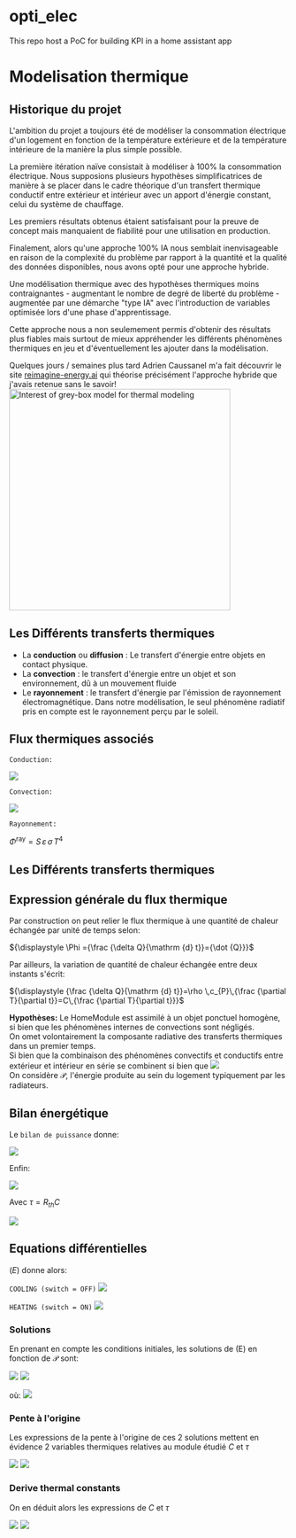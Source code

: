 # opti_elec
This repo host a PoC for building KPI in a home assistant app


# Modelisation thermique

## Historique du projet

L'ambition du projet a toujours été de modéliser la consommation électrique d'un logement en fonction de la température extérieure et de la température intérieure de la manière la plus simple possible.

La première itération naïve consistait à modéliser à 100% la consommation électrique. Nous supposions plusieurs hypothèses simplificatrices de manière à se placer dans le cadre théorique d'un transfert thermique conductif entre extérieur et intérieur avec un apport d'énergie constant, celui du système de chauffage.

Les premiers résultats obtenus étaient satisfaisant pour la preuve de concept mais manquaient de fiabilité pour une utilisation en production.

Finalement, alors qu'une approche 100% IA nous semblait inenvisageable en raison de la complexité du problème par rapport à la quantité et la qualité des données disponibles, nous avons opté pour une approche hybride.

Une modélisation thermique avec des hypothèses thermiques moins contraignantes - augmentant le nombre de degré de liberté du problème - augmentée par une démarche "type IA" avec l'introduction de variables optimisée lors d'une phase d'apprentissage.

Cette approche nous a non seulemement permis d'obtenir des résultats plus fiables mais surtout de mieux appréhender les différents phénomènes thermiques en jeu et d'éventuellement les ajouter dans la modélisation.

Quelques jours / semaines plus tard Adrien Caussanel m'a fait découvrir le site [reimagine-energy.ai](https://www.reimagine-energy.ai/p/data-driven-efficiency-predicting) qui théorise précisément l'approche hybride que j'avais retenue sans le savoir!
<img src="readme/graybox model.png" alt="Interest of grey-box model for thermal modeling" width="400"/>


## Les Différents transferts thermiques

- La **conduction** ou **diffusion** : Le transfert d'énergie entre objets en contact physique.
- La **convection** : le transfert d'énergie entre un objet et son environnement, dû à un mouvement fluide 
- Le **rayonnement** : le transfert d'énergie par l'émission de rayonnement électromagnétique. Dans notre modélisation, le seul phénomène radiatif pris en compte est le rayonnement perçu par le soleil.

## Flux thermiques associés
`Conduction:`

<img src="https://latex.codecogs.com/svg.image?{\displaystyle\Phi&space;_{1\rightarrow&space;2}^{conduction}=\lambda\,S\,{\frac{T_{1}-T_{2}}{e}}={\frac{T_{1}-T_{2}}{R_{th}^{conduction}}}}" />


`Convection:` 

<img src="https://latex.codecogs.com/svg.image?{\displaystyle\Phi&space;_{1\rightarrow&space;2}^{convection}=h\,S\,(T_{1}-T_{2})={\frac{T_{1}-T_{2}}{R_{th}^{convection}}}" />

`Rayonnement:`

${\displaystyle \Phi^{\mathrm {ray}} =S\,\varepsilon \,\sigma \,T^{4}}$ 

## **Les Différents transferts thermiques**

## Expression générale du flux thermique
Par construction on peut relier le flux thermique à une quantité de chaleur échangée par unité de temps selon:

${\displaystyle \Phi ={\frac {\delta Q}{\mathrm {d} t}}={\dot {Q}}}$

Par ailleurs, la variation de quantité de chaleur échangée entre deux instants s'écrit:

${\displaystyle {\frac {\delta Q}{\mathrm {d} t}}=\rho \,c_{P}\,{\frac {\partial T}{\partial t}}=C\,{\frac {\partial T}{\partial t}}}$

**Hypothèses:** Le HomeModule est assimilé à un objet ponctuel homogène, si bien que les phénomènes internes de convections sont négligés.\
On omet volontairement la composante radiative des transferts thermiques dans un premier temps.\
Si bien que la combinaison des phénomènes convectifs et conductifs entre extérieur et intérieur en série se combinent si bien que 
<img src="https://latex.codecogs.com/svg.image?{\displaystyle{\Phi&space;_{1\rightarrow&space;2}^{TT}}={\frac{T_{ext}-T_{int}}{R_{th}}}}" />\
On considère ${\displaystyle {\mathcal {P}}}$, l'énergie produite au sein du logement typiquement par les radiateurs.

## Bilan énergétique
Le `bilan de puissance` donne:

<img src="https://latex.codecogs.com/svg.image?{\displaystyle{\Phi={\Phi&space;_{1\rightarrow&space;2}^{TT}}&plus;{\mathcal{P}}}\Leftrightarrow{C\,{\frac{\partial&space;T}{\partial&space;t}}={\frac{T_{ext}-T_{int}}{R_{\mathrm{th}}}&plus;{\mathcal{P}}}}\Leftrightarrow{{\frac{\partial&space;T}{\partial&space;t}}={\frac{T_{ext}-T_{int}}{R_{\mathrm{th}}C}}&plus;{\frac{\mathcal{P}}{C}}}}" />

Enfin:

<img src="https://latex.codecogs.com/svg.image?{\boxed{\displaystyle{\frac{\partial&space;T_{int}}{\partial&space;t}}(t)&plus;{\frac{1}{\tau}}*T_{int}(t)={\frac{1}{\tau}}*T_{ext}&plus;{\frac{\mathcal{P}}{C}}}}(E)" />

Avec ${\displaystyle {\tau = R_{th}C}}$

<img src="https://latex.codecogs.com/svg.image?{\mathcal{P}}=\left\{\begin{matrix}{\mathcal{P}_{rad}}&{si}&{switch=ON}\\0&{sinon.}\\\end{matrix}\right." />

## Equations différentielles
$(E)$ donne alors:

`COOLING (switch = OFF)`
<img src="https://latex.codecogs.com/svg.image?{\boxed{\displaystyle{\frac{\partial&space;T_{int}}{\partial&space;t}}(t)&plus;{\frac{1}{\tau}}*T_{int}(t)={\frac{1}{\tau}}*T_{ext}}}(1)" />

`HEATING (switch = ON)`
<img src="https://latex.codecogs.com/svg.image?{\boxed{\displaystyle{\frac{\partial&space;T_{int}}{\partial&space;t}}(t)&plus;{\frac{1}{\tau}}*T_{int}(t)={\frac{1}{\tau}}*T_{ext}&plus;{\frac{\mathcal{P}}{C}}}}(2)" />

### Solutions
En prenant en compte les conditions initiales, les solutions de (E) en fonction de $\mathcal{P}$ sont:

<img src="https://latex.codecogs.com/svg.image?(1)\Rightarrow{\boxed{\displaystyle{T_{int}=T_{ext}&plus;[T_{0}-T_{ext}]*e^{\frac{-t}{\tau}}}}}" />

<img src="https://latex.codecogs.com/svg.image?(2)\Rightarrow{\boxed{\displaystyle{T_{int}=T_{lim}&plus;[T_{0}-T_{lim}]*e^{\frac{-t}{\tau}}}}}" /> 

où: <img src="https://latex.codecogs.com/svg.image?T_{lim}=T_{ext}&plus;{\frac{\tau}{C}*{\mathcal{P}}}" />

### Pente à l'origine
Les expressions de la pente à l'origine de ces 2 solutions mettent en évidence 2 variables thermiques relatives au module étudié $C$ et $\tau$

<img src="https://latex.codecogs.com/svg.image?{\boxed{\displaystyle{{\dot{T^{cool}_{int}}}(0)=[T_{0}-T_{ext}]*{\frac{-1}{\tau}}}}}(1')" />

<img src="https://latex.codecogs.com/svg.image?{\boxed{\displaystyle{{\dot{T^{heat}_{int}}}(0)=[T_{0}-T_{ext}&plus;{\frac{\tau}{C}*{\mathcal{P}}}]*{\frac{-1}{\tau}}}}}(2')" />


### Derive thermal constants
On en déduit alors les expressions de $C$ et $\tau$

<img src="https://latex.codecogs.com/svg.image?(1')\Rightarrow{\boxed{{\tau}=\frac{[T_{0}-T_{ext}]}{{-{\dot{T^{cool}_{int}}}(0)}}}}" />

<img src="https://latex.codecogs.com/svg.image?(2')\Rightarrow{\boxed{\displaystyle&space;C={\frac{{\tau}*{\mathcal{P}}}{{\tau}*{\dot{T^{heat}_{int}}}(0)&plus;T_{0}-T_{ext}}}}}" />
